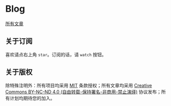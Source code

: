 

# Blog 

[所有文章](https://github.com/wuxiushi/debris/issues)

## 关于订阅

喜欢请点右上角 `star`。订阅的话，请 `watch` 按钮。

## 关于版权

除特殊注明外：所有项目均采用 [MIT](https://opensource.org/licenses/mit-license.php) 条款授权；所有文章均采用 [Creative Commons BY-NC-ND 4.0 (自由转载-保持署名-非商用-禁止演绎)](http://creativecommons.org/licenses/by-nc-nd/4.0/deed.zh) 协议发布；所有计划均期待您的加入。
